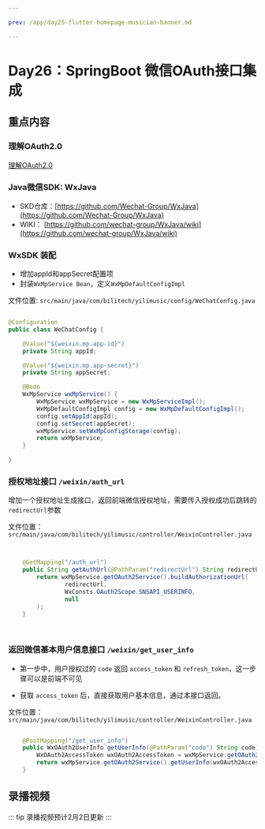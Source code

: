 ```yaml
---

prev: /app/day25-flutter-homepage-musician-banner.md

---
```


# Day26：SpringBoot 微信OAuth接口集成

## 重点内容

### 理解OAuth2.0

[理解OAuth2.0](./oauth2.md)


### Java微信SDK: WxJava

* SKD仓库：[https://github.com/Wechat-Group/WxJava](https://github.com/Wechat-Group/WxJava)
* WIKI： [https://github.com/wechat-group/WxJava/wiki](https://github.com/wechat-group/WxJava/wiki)


### WxSDK 装配

* 增加appId和appSecret配置项
* 封装`WxMpService Bean`，定义`WxMpDefaultConfigImpl`

文件位置: `src/main/java/com/bilitech/yilimusic/config/WeChatConfig.java`

```java

@Configuration
public class WeChatConfig {

    @Value("${weixin.mp.app-id}")
    private String appId;

    @Value("${weixin.mp.app-secret}")
    private String appSecret;

    @Bean
    WxMpService wxMpService() {
        WxMpService wxMpService = new WxMpServiceImpl();
        WxMpDefaultConfigImpl config = new WxMpDefaultConfigImpl();
        config.setAppId(appId);
        config.setSecret(appSecret);
        wxMpService.setWxMpConfigStorage(config);
        return wxMpService;
    }

}
```


### 授权地址接口 ``/weixin/auth_url``

增加一个授权地址生成接口，返回前端微信授权地址，需要传入授权成功后跳转的`redirectUrl`参数

文件位置： `src/main/java/com/bilitech/yilimusic/controller/WeixinController.java`


```java


    @GetMapping("/auth_url")
    public String getAuthUrl(@PathParam("redirectUrl") String redirectUrl) {
        return wxMpService.getOAuth2Service().buildAuthorizationUrl(
                redirectUrl,
                WxConsts.OAuth2Scope.SNSAPI_USERINFO,
                null
        );
    }

 
```


### 返回微信基本用户信息接口 `/weixin/get_user_info`

* 第一步中，用户授权过的 `code` 返回 `access_token` 和 `refresh_token`，这一步骤可以是前端不可见

* 获取 `access_token` 后，直接获取用户基本信息，通过本接口返回。

文件位置： `src/main/java/com/bilitech/yilimusic/controller/WeixinController.java`

```java

    @PostMapping("/get_user_info")
    public WxOAuth2UserInfo getUserInfo(@PathParam("code") String code) throws WxErrorException {
        WxOAuth2AccessToken wxOAuth2AccessToken = wxMpService.getOAuth2Service().getAccessToken(code);
        return wxMpService.getOAuth2Service().getUserInfo(wxOAuth2AccessToken, null);
    }

```

## 录播视频

::: tip
录播视频预计2月2日更新
:::
